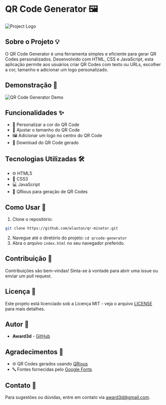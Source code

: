 # QR Code Generator 🖼️

![Project Logo](https://i.postimg.cc/bYkGf4tb/qr-minator-logo.png)

## Sobre o Projeto 💡
O QR Code Generator é uma ferramenta simples e eficiente para gerar QR Codes personalizados. Desenvolvido com HTML, CSS e JavaScript, esta aplicação permite aos usuários criar QR Codes com texto ou URLs, escolher a cor, tamanho e adicionar um logo personalizado.

## Demonstração 🎥
![QR Code Generator Demo](https://i.postimg.cc/BbC8215s/qr-minator-demo.png)

## Funcionalidades ✨
- 🎨 Personalizar a cor do QR Code
- 📏 Ajustar o tamanho do QR Code
- 🖼️ Adicionar um logo no centro do QR Code
- 💾 Download do QR Code gerado

## Tecnologias Utilizadas 🛠️
- 🌐 HTML5
- 🎨 CSS3
- 💻 JavaScript
- 🔗 QRious para geração de QR Codes

## Como Usar 🚀
1. Clone o repositório:
```bash
git clone https://github.com/wlauton/qr-minator.git
```
2. Navegue até o diretório do projeto:
`cd qrcode-generator`
3. Abra o arquivo `index.html` no seu navegador preferido.

## Contribuição 🤝
Contribuições são bem-vindas! Sinta-se à vontade para abrir uma issue ou enviar um pull request.

## Licença 📄
Este projeto está licenciado sob a Licença MIT - veja o arquivo [LICENSE](LICENSE) para mais detalhes.

## Autor 👤
- **Award3d** - [GitHub](https://github.com/wlauton)

## Agradecimentos 🙏
- 🌐 QR Codes gerados usando [QRious](https://github.com/neocotic/qrious)
- 🔤 Fontes fornecidas pelo [Google Fonts](https://fonts.google.com/)

## Contato 📧
Para sugestões ou dúvidas, entre em contato via [award3d@gmail.com](mailto:award3d@gmail.com).


